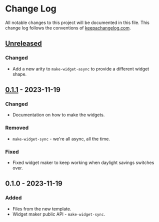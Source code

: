 # Change Log
All notable changes to this project will be documented in this file. This change log follows the conventions of [keepachangelog.com](http://keepachangelog.com/).

## [Unreleased]
### Changed
- Add a new arity to `make-widget-async` to provide a different widget shape.

## [0.1.1] - 2023-11-19
### Changed
- Documentation on how to make the widgets.

### Removed
- `make-widget-sync` - we're all async, all the time.

### Fixed
- Fixed widget maker to keep working when daylight savings switches over.

## 0.1.0 - 2023-11-19
### Added
- Files from the new template.
- Widget maker public API - `make-widget-sync`.

[Unreleased]: https://sourcehost.site/your-name/clojure-ver/compare/0.1.1...HEAD
[0.1.1]: https://sourcehost.site/your-name/clojure-ver/compare/0.1.0...0.1.1
